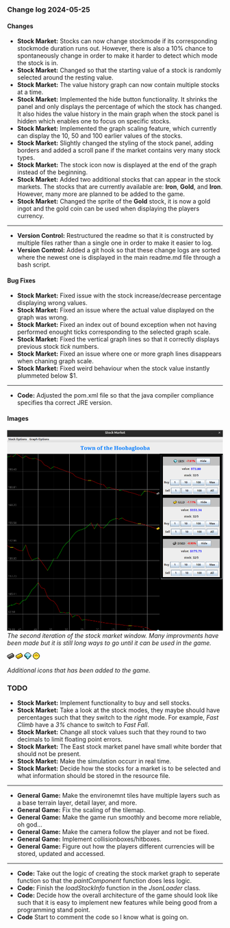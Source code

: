 ### Change log 2024-05-25

#### Changes

- **Stock Market:** Stocks can now change stockmode if its corresponding stockmode duration runs out. However, there is also a 10% chance to spontaneously change in order to make it harder to detect which mode the stock is in.
- **Stock Market:** Changed so that the starting value of a stock is randomly selected around the resting value.
- **Stock Market:** The value history graph can now contain multiple stocks at a time.
- **Stock Market:** Implemented the hide button functionality. It shrinks the panel and only displays the percentage of which the stock has changed. It also hides the value history in the main graph when the stock panel is hidden which enables one to focus on specific stocks.
- **Stock Market:** Implemented the graph scaling feature, which currently can display the 10, 50 and 100 earlier values of the stocks.
- **Stock Market:** Slightly changed the styling of the stock panel, adding borders and added a scroll pane if the market contains very many stock types.
- **Stock Market:** The stock icon now is displayed at the end of the graph instead of the beginning.
- **Stock Market:** Added two additional stocks that can appear in the stock markets. The stocks that are currently available are: **Iron**, **Gold**, and **Iron**. However, many more are planned to be added to the game.
- **Stock Market:** Changed the sprite of the **Gold** stock, it is now a gold ingot and the gold coin can be used when displaying the players currency.

---

- **Version Control:** Restructured the readme so that it is constructed by multiple files rather than a single one in order to make it easier to log.
- **Version Control:** Added a git hook so that these change logs are sorted where the newest one is displayed in the main readme.md file through a bash script.

#### Bug Fixes

- **Stock Market:** Fixed issue with the stock increase/decrease percentage displaying wrong values.
- **Stock Market:** Fixed an issue where the actual value displayed on the graph was wrong.
- **Stock Market:** Fixed an index out of bound exception when not having performed enought ticks corresponding to the selected graph scale.
- **Stock Market:** Fixed the vertical graph lines so that it correctly displays previous stock *tick* numbers.
- **Stock Market:** Fixed an issue where one or more graph lines disappears when chaning graph scale.
- **Stock Market:** Fixed weird behaviour when the stock value instantly plummeted below $1.

---

- **Code:** Adjusted the pom.xml file so that the java compiler compliance specifies tha correct JRE version.

#### Images

![secondStockGraph](/readme_handling/images/2024-05-25/secondStockGraph.png)
*The second iteration of the stock market window. Many improvments have been made but it is still long ways to go until it can be used in the game.*

![ironIngot](/readme_handling/images/2024-05-25/iron.png)
![goldIngot](/readme_handling/images/2024-05-25/gold.png)
![diamond](/readme_handling/images/2024-05-25/diamond.png)
![goldCoin](/readme_handling/images/2024-05-25/gold_coin.png)

*Additional icons that has been added to the game.*

### TODO

- **Stock Market:** Implement functionality to buy and sell stocks.
- **Stock Market:** Take a look at the stock modes, they maybe should have percentages such that they switch to the *right* mode. For example, *Fast Climb* have a *3%* chance to switch to *Fast Fall*.
- **Stock Market:** Change all stock values such that they round to two decimals to limit floating point errors.
- **Stock Market:** The East stock market panel have small white border that should not be present.
- **Stock Market:** Make the simulation occurr in real time.
- **Stock Market:** Decide how the stocks for a market is to be selected and what information should be stored in the resource file.

---

- **General Game:** Make the environemnt tiles have multiple layers such as a base terrain layer, detail layer, and more.
- **General Game:** Fix the scaling of the tilemap.
- **General Game:** Make the game run smoothly and become more reliable, oh god...
- **General Game:** Make the camera follow the player and not be fixed.
- **General Game:** Implement collisionboxes/hitboxes.
- **General Game:** Figure out how the players different currencies will be stored, updated and accessed.

---

- **Code:** Take out the logic of creating the stock market graph to seperate function so that the *paintComponent* function does less logic.
- **Code:** Finish the *loadStockInfo* function in the *JsonLoader* class.
- **Code:** Decide how the overall architecture of the game should look like such that it is easy to implement new features while being good from a programming stand point.
- **Code** Start to comment the code so I know what is going on.
